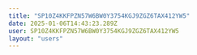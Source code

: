 ```yaml
---
title: "SP10Z4KKFPZN57W6BW0Y3754KGJ9ZGZ6TAX412YW5"
date: 2025-01-06T14:43:23.289Z
user: SP10Z4KKFPZN57W6BW0Y3754KGJ9ZGZ6TAX412YW5
layout: "users"
---
```

    